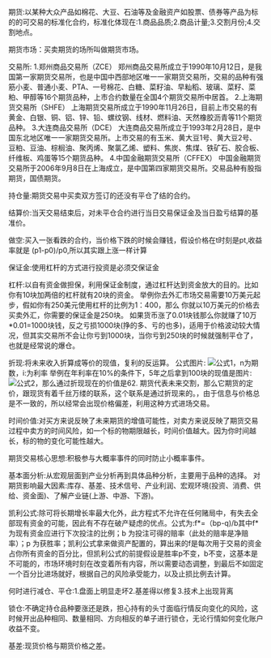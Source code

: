 期货:以某种大众产品如棉花、大豆、石油等及金融资产如股票、债券等产品为标的的可交易的标准化合约，标准化体现在:1.商品品质;2.商品计量;3.交割月份;4.交割地点。

期货市场：买卖期货的场所叫做期货市场。

交易所:
1.郑州商品交易所（ZCE）
郑州商品交易所成立于1990年10月12日，是我国第一家期货交易所，也是中国中西部地区唯一一家期货交易所，交易的品种有强筋小麦、普通小麦、PTA、一号棉花、白糖、菜籽油、早籼稻、玻璃、菜籽、菜粕、甲醇等16个期货品种，上市合约数量在全国4个期货交易所中居首。 
2.上海期货交易所（SHFE）
上海期货交易所成立于1990年11月26日，目前上市交易的有黄金、白银、铜、铝、锌、铅、螺纹钢、线材、燃料油、天然橡胶沥青等11个期货品种。 
3.大连商品交易所（DCE）
大连商品交易所成立于1993年2月28日，是中国东北地区唯一一家期货交易所。上市交易的有玉米、黄大豆1号、黄大豆2号、豆粕、豆油、棕榈油、聚丙烯、聚氯乙烯、塑料、焦炭、焦煤、铁矿石、胶合板、纤维板、鸡蛋等15个期货品种。 
4.中国金融期货交易所（CFFEX）
中国金融期货交易所于2006年9月8日在上海成立，是中国第四家期货交易所。交易品种有股指期货，国债期货。


持仓量:期货交易中买卖双方签订的还没有平仓了结的合约。

结算价:当天交易结束后，对未平仓合约进行当日交易保证金及当日盈亏结算的基准价。

做空:买入一张看跌的合约，当价格下跌的时候会赚钱，假设价格在t时刻是pt,收益率就是
(p1-p0)/p0,所以其实跟上涨一样计算

保证金:使用杠杆的方式进行投资是必须交保证金

杠杆:以自有资金做担保，利用保证金制度，通过杠杆达到资金放大的目的。比如你有10块加两倍的杠杆就有20块的资金。
举例你去外汇市场交易需要10万美元起步，假如你有250美元使用杠杆的比例为1：400，那么
你就以10万美元的价格去买卖外汇，你需要的保证金是250块。
如果货币涨了0.01块钱那么你就赚了10万*0.01=1000块钱，反之亏损1000块(挣的多、亏的也多)，适用于价格波动较大情况，但其实交易所不会让你亏到1000块，当你亏到250块的时候就强制平仓了，也就是经常说的爆仓。

折现:将未来收入折算成等价的现值，复利的反运算。
公式图片: ![公式1](https://uploader.shimo.im/f/6ttu6ZA8vT8jf9oi.png)，n为期数，i:为利率
举例在年利率在10%的条件下，5年之后拿到100块的现值是图片: ![公式2](https://uploader.shimo.im/f/qz9XHGON078Jof5A.png)，那么通过折现现在的价值是62.
期货代表未来交割，那么它期货的定价，跟现货有着千丝万缕的联系，这个联系是通过折现来的。，由于信息与价格总是不一致的，所以经常会出现价格偏差，利用这种方式进场交易。

时间价值:对买方来说反映了未来期货的增值可能性，对卖方来说反映了期货交易过程中卖方的时间风险，如一个标的物期限越长，时间价值越大。因为你时间越长，标的物的变化可能性越大。

期货交易核心思想:积极参与大概率事件的同时防止小概率事件。

基本面分析:从宏观层面到产业分析再到具体品种分析，主要用于品种的选择。
对期货影响最大因素:库存、基差、技术信号、产业利润、宏观环境(投资、消费、供给、资金面)、了解产业链(上游、中游、下游)。

凯利公式:除可将长期增长率最大化外，此方程式不允许在任何赌局中，有失去全部现有资金的可能，因此有不存在破产疑虑的优点。公式为:f*=（bp-q)/b其中f* 为现有资金应进行下次投注的比例；b 为投注可得的赔率（此处的赔率是净赔率）；p 为获胜率；凯利公式拿来做资产配置的，算出来的f是每次用于交易的资金占你所有资金的百分比，但凯利公式的前提假设是胜率p不变，b不变，这基本是不可能的，市场环境时刻在改变着所有内容，所以需要动态调整，到最后不如固定一个百分比进场就好，根据自己的风险承受能力，以及止损比例去计算。

何时进行减仓、平仓:1.盘面上明显走坏2.基差得以修复3.技术上出现背离

锁仓:不确定持仓品种要涨还是跌，担心持有的头寸面临行情反向变化的风险，这时候开出品种相同、数量相同、方向相反的单子进行锁仓，无论行情如何变化账户收益不变。

基差:现货价格与期货价格之差。

